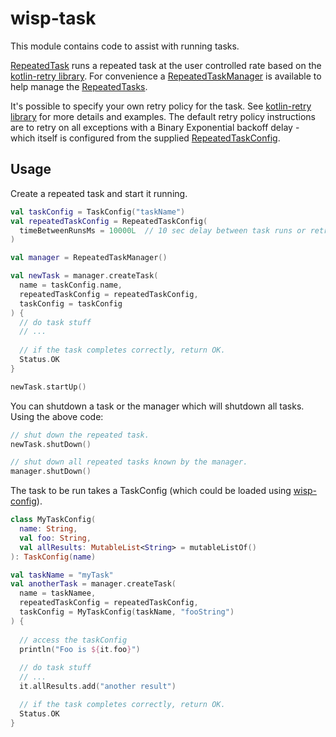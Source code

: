 # wisp-task

This module contains code to assist with running tasks.

[RepeatedTask](https://github.com/cashapp/misk/blob/master/wisp-task/src/main/kotlin/wisp/task/RepeatedTask.kt)
runs a repeated task at the user controlled rate based on the
[kotlin-retry library](https://github.com/michaelbull/kotlin-retry).  For convenience a
[RepeatedTaskManager](https://github.com/cashapp/misk/blob/master/wisp-task/src/main/kotlin/wisp/task/RepeatedTaskManager.kt)
is available to help manage the
[RepeatedTasks](https://github.com/cashapp/misk/blob/master/wisp-task/src/main/kotlin/wisp/task/RepeatedTask.kt).

It's possible to specify your own retry policy for the task.  See
[kotlin-retry library](https://github.com/michaelbull/kotlin-retry) for more details and examples.
The default retry policy instructions are to retry on all exceptions with a Binary Exponential
backoff delay - which itself is configured from the supplied
[RepeatedTaskConfig](https://github.com/cashapp/misk/blob/master/wisp-task/src/main/kotlin/wisp/task/RepeatedTaskConfig.kt).

## Usage

Create a repeated task and start it running.

```kotlin
val taskConfig = TaskConfig("taskName")
val repeatedTaskConfig = RepeatedTaskConfig(
  timeBetweenRunsMs = 10000L  // 10 sec delay between task runs or retries
)

val manager = RepeatedTaskManager()

val newTask = manager.createTask(
  name = taskConfig.name,
  repeatedTaskConfig = repeatedTaskConfig,
  taskConfig = taskConfig
) {
  // do task stuff
  // ...
  
  // if the task completes correctly, return OK.
  Status.OK
}

newTask.startUp()
```

You can shutdown a task or the manager which will shutdown all tasks. Using the above code:

```kotlin
// shut down the repeated task.
newTask.shutDown()

// shut down all repeated tasks known by the manager.
manager.shutDown()
```

The task to be run takes a TaskConfig (which could be loaded using
[wisp-config](https://github.com/cashapp/misk/tree/master/wisp-config)).

```kotlin
class MyTaskConfig(
  name: String, 
  val foo: String,
  val allResults: MutableList<String> = mutableListOf()
): TaskConfig(name)

val taskName = "myTask"
val anotherTask = manager.createTask(
  name = taskNamee,
  repeatedTaskConfig = repeatedTaskConfig,
  taskConfig = MyTaskConfig(taskName, "fooString")
) {
  
  // access the taskConfig
  println("Foo is ${it.foo}")
  
  // do task stuff
  // ...
  it.allResults.add("another result")

  // if the task completes correctly, return OK.
  Status.OK
}
```